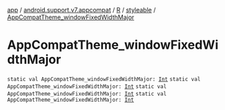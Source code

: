[app](../../../index.md) / [android.support.v7.appcompat](../../index.md) / [R](../index.md) / [styleable](index.md) / [AppCompatTheme_windowFixedWidthMajor](.)

# AppCompatTheme_windowFixedWidthMajor

`static val AppCompatTheme_windowFixedWidthMajor: `[`Int`](https://kotlinlang.org/api/latest/jvm/stdlib/kotlin/-int/index.html)
`static val AppCompatTheme_windowFixedWidthMajor: `[`Int`](https://kotlinlang.org/api/latest/jvm/stdlib/kotlin/-int/index.html)
`static val AppCompatTheme_windowFixedWidthMajor: `[`Int`](https://kotlinlang.org/api/latest/jvm/stdlib/kotlin/-int/index.html)
`static val AppCompatTheme_windowFixedWidthMajor: `[`Int`](https://kotlinlang.org/api/latest/jvm/stdlib/kotlin/-int/index.html)